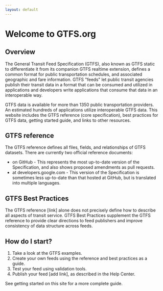 ```yaml
---
layout: default
---
```


# Welcome to GTFS.org

## Overview

The General Transit Feed Specification (GTFS), also known as GTFS static to differentiate it from its companion GTFS realtime extension, defines a common format for public transportation schedules, and associated geographic and fare information. GTFS "feeds" let public transit agencies publish their transit data in a format that can be consumed and utilized in applications and developers write applications that consume that data in an interoperable way.

GTFS data is available for more than 1350 public transportation providers. An estimated hundreds of applications utilize interoperable GTFS data. This website includes the GTFS reference (core specification), best practices for GTFS data, getting started guide, and links to other resources.

## GTFS reference

The GTFS reference defines all files, fields, and relationships of GTFS datasets. There are currently two official reference documents:
   * on GitHub - This represents the most up-to-date version of the Specification, and also shows proposed amendments as pull requests.
   * at developers.google.com - This version of the Specification is sometimes less up-to-date than that hosted at GitHub, but is translated into multiple languages.

## GTFS Best Practices

The GTFS reference [link] alone does not precisely define how to describe all aspects of transit service. GTFS Best Practices supplement the GTFS reference to provide clear directions to feed publishers and improve consistency of data structure across feeds.

## How do I start?
  1. Take a look at the GTFS examples.
  2. Create your own feeds using the reference and best practices as a guide.
  3. Test your feed using validation tools.
  4. Publish your feed [add link], as described in the Help Center.

See getting started on this site for a more complete guide.
